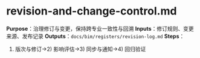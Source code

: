 # revision-and-change-control.md

**Purpose**：治理修订与变更，保持跨专业一致性与回溯
**Inputs**：修订规则、变更来源、发布记录
**Outputs**：`docs/bim/registers/revision-log.md`
**Steps**：

1. 版次与修订→2) 影响评估→3) 同步与通知→4) 回归验证
